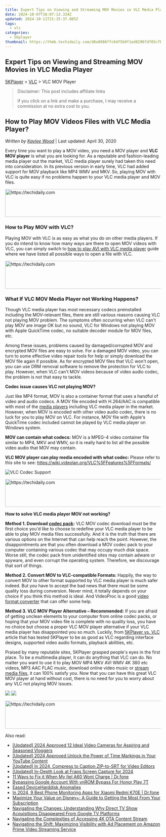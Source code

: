 ```yaml
---
title: Expert Tips on Viewing and Streaming MOV Movies in VLC Media Player
date: 2024-10-07T16:07:13.334Z
updated: 2024-10-11T21:15:37.085Z
tags:
  - vlc
categories:
  - 5kplayer
thumbnail: https://thmb.techidaily.com/d8a8986ffc64f5b9f1ed82907df05cfbb6ea0430e2e16e044f40c48677d34e36.jpg
---
```


## Expert Tips on Viewing and Streaming MOV Movies in VLC Media Player

[5KPlayer](https://tools.techidaily.com/5kplayer/products/) \> [VLC](https://tools.techidaily.com/5kplayer/products/) \> VLC MOV Player

>  Disclaimer: This post includes affiliate links
>
>  If you click on a link and make a purchase, I may receive a commission at no extra cost to you.
>

## How to Play MOV Videos Files with VLC Media Player?

 _Written by [Kaylee Wood](https://www.quora.com/profile/Amanda-Hu-21)_ | Last updated: April 30, 2020 

Every time you want to play a MOV video, you need a MOV player and **VLC MOV player** is what you are looking for. As a reputable and fashion-leading media player out the market, VLC media player surely had taken this need into consideration. In its previous version in early time, VLC had added support for MOV playback like MP4 WMV and MKV. So, playing MOV with VLC is quite easy if no problems happen to your VLC media player and MOV files.

<!-- affiliate ads begin -->
<a href="https://appsumo.8odi.net/c/5597632/2123731/7443" target="_top" id="2123731">
  <img src="//a.impactradius-go.com/display-ad/7443-2123731" border="0" alt="https://techidaily.com" width="728" height="90"/>
</a>
<img height="0" width="0" src="https://appsumo.8odi.net/i/5597632/2123731/7443" style="position:absolute;visibility:hidden;" border="0" />
<!-- affiliate ads end -->

### How to Play MOV with VLC?

Playing MOV with VLC is as easy as what you do on other media players. If you do intend to know how many ways are there to open MOV videos with VLC, you can simply switch to [how to play AVI with VLC media player](https://tools.techidaily.com/5kplayer/products/) guide where we have listed all possible ways to open a file with VLC.

<!-- affiliate ads begin -->
<a href="https://coinrule.sjv.io/c/5597632/1610918/18409" target="_top" id="1610918">
  <img src="//a.impactradius-go.com/display-ad/18409-1610918" border="0" alt="https://techidaily.com" width="728" height="90"/>
</a>
<img height="0" width="0" src="https://coinrule.sjv.io/i/5597632/1610918/18409" style="position:absolute;visibility:hidden;" border="0" />
<!-- affiliate ads end -->

### What If VLC MOV Media Player not Working Happens?

Though VLC media player has most necessary codecs preinstalled including the MOV-relevant files, there are still various reasons causing VLC not playing MOV problem. The symptoms often occurring when VLC can't play MOV are image OK but no sound, VLC for Windows not playing MOV with Apple QuickTime codec, no suitable decoder module for MOV files, etc.

Among these issues, problems caused by damaged/corrupted MOV and encrypted MOV files are easy to solve. For a damaged MOV video, you can turn to some effective video repair tools for help or simply download the MOV file again if possible. As for encrypted MOV files that VLC won't open, you can use DRM removal software to remove the protection for VLC to play. However, when VLC can't MOV videos because of video audio codec, the problem is not that easy to tackle.

**Codec issue causes VLC not playing MOV?**

Just like MP4 format, MOV is also a container format that uses a handful of video and audio codecs. A MOV file encoded with H.264/AAC is compatible with most of the [media players](https://tools.techidaily.com/5kplayer/video-music-player/) including VLC media player in the market. However, when MOV is encoded with other video audio codec, there is no luck for you to play MOV on VLC. For instance, MOV file with Apple's QuickTime codec included cannot be played by VLC media player on Windows system.

**MOV can contain what codecs:** MOV is a MPEG-4 video container file similar to MP4, MKV and WMV, so it is really hard to list all the possible video audio that MOV may contain.

**VLC MOV player can play media encoded with what codec:** Please refer to this site to see: <https://wiki.videolan.org/VLC%5FFeatures%5FFormats/>

![VLC Codec Support](https://www.5kplayer.com/vlc/../video-music-player/img/5kp-vlc-codec-support-zjy.jpg) 

<!-- affiliate ads begin -->
<a href="https://aligracehair.sjv.io/c/5597632/2087253/19272" target="_top" id="2087253">
  <img src="//a.impactradius-go.com/display-ad/19272-2087253" border="0" alt="https://techidaily.com" width="728" height="90"/>
</a>
<img height="0" width="0" src="https://aligracehair.sjv.io/i/5597632/2087253/19272" style="position:absolute;visibility:hidden;" border="0" />
<!-- affiliate ads end -->

**How to solve VLC media player MOV not working?**

**Method 1\. Download [codec pack](https://tools.techidaily.com/5kplayer/video-music-player/):** VLC MOV codec download must be the first choice you'd like to choose to redefine your VLC media player to be able to play MOV media files successfully. And it is the truth that there are various options on the Internet that can help reach the point. However, the disappointments are that you often download a MOV codec pack to your computer containing various codec that may occupy much disk space. Worse still, the codec pack from unidentified sites may contain adware or spyware, and even corrupt the operating system. Therefore, we discourage that sort of things.

**Method 2\. Convert MOV to VLC-compatible Formats:** Happily, the way to convert MOV to other format supported by VLC media player is much safer indeed. But you have to accept the bad news that there must be some quality loss during conversion. Never mind, it totally depends on your choice if you think this method is ideal. And VideoProc is a good [video format converter](https://tools.techidaily.com/5kplayer/youtube-download/) that can offer some help.

**Method 3\. VLC MOV Player Alternative – Recommended:** If you are afraid of getting unclean elements to your computer from online codec packs, or hoping that your MOV video file is complete with no quality loss, you have no choice but choose a proper VLC MOV player alternative if your VLC media player has disappointed you so much. Luckily, from [5KPlayer vs. VLC](https://tools.techidaily.com/5kplayer/video-music-player/) article that has tested 5KPlayer to be as good as VLC regarding interface designs, supported video audio formats, playback abilities, etc.

Praised by many reputable sites, 5KPlayer grasped people's eyes in the first place. To be a multimedia player, it can do anything that VLC can do. No matter you want to use it to play MOV MP4 MKV AVI WMV 4K 360 etc videos, MP3 AAC FLAC music, download online video music or [stream media files](https://tools.techidaily.com/5kplayer/dlna/), it can 100% satisfy you. Now that you can have this great VLC MOV player at hand without cost, there is no need for you to worry about any VLC not playing MOV issues.

[![](https://www.5kplayer.com/vlc/../button/freedownwhitewin.png)](https://tools.techidaily.com/5kplayer/products/) [![](https://www.5kplayer.com/vlc/../button/freedownbackmac.png)](https://tools.techidaily.com/5kplayer/products/)

<!-- affiliate ads begin -->
<a href="https://aligracehair.sjv.io/c/5597632/1896546/19272" target="_top" id="1896546">
  <img src="//a.impactradius-go.com/display-ad/19272-1896546" border="0" alt="https://techidaily.com" width="728" height="90"/>
</a>
<img height="0" width="0" src="https://aligracehair.sjv.io/i/5597632/1896546/19272" style="position:absolute;visibility:hidden;" border="0" />
<!-- affiliate ads end -->

<ins class="adsbygoogle"
     style="display:block"
     data-ad-format="autorelaxed"
     data-ad-client="ca-pub-7571918770474297"
     data-ad-slot="1223367746"></ins>

<ins class="adsbygoogle"
     style="display:block"
     data-ad-client="ca-pub-7571918770474297"
     data-ad-slot="8358498916"
     data-ad-format="auto"
     data-full-width-responsive="true"></ins>

<span class="atpl-alsoreadstyle">Also read:</span>
<div><ul>
<li><a href="https://facebook-record-videos.techidaily.com/updated-2024-approved-12-ideal-video-cameras-for-aspiring-and-seasoned-vloggers/"><u>[Updated] 2024 Approved 12 Ideal Video Cameras for Aspiring and Seasoned Vloggers</u></a></li>
<li><a href="https://fox-helps.techidaily.com/updated-2024-approved-unlock-the-power-of-time-markings-in-your-youtube-content/"><u>[Updated] 2024 Approved Unlock the Power of Time Markings in Your YouTube Content</u></a></li>
<li><a href="https://article-files.techidaily.com/updated-in-2024-compress-to-caption-zip-to-srt-for-video-editors/"><u>[Updated] In 2024, Compress to Caption ZIP-to-SRT for Video Editors</u></a></li>
<li><a href="https://video-screen-grab.techidaily.com/updated-in-depth-look-at-fraps-screen-capture-for-2024/"><u>[Updated] In-Depth Look at Fraps Screen Capture for 2024</u></a></li>
<li><a href="https://howto.techidaily.com/11-ways-to-fix-it-when-my-itel-a60-wont-charge-drfone-by-drfone-fix-android-problems-fix-android-problems/"><u>11 Ways to Fix it When My Itel A60 Wont Charge | Dr.fone</u></a></li>
<li><a href="https://unlock-android.techidaily.com/bypassing-google-account-with-vnrom-bypass-for-honor-play-7t-by-drfone-android/"><u>Bypassing Google Account With vnROM Bypass For Honor Play 7T</u></a></li>
<li><a href="https://driver-error.techidaily.com/eased-deviceharddisk-anomalies/"><u>Eased DeviceHarddisk Anomalies</u></a></li>
<li><a href="https://android-location-track.techidaily.com/in-2024-9-best-phone-monitoring-apps-for-xiaomi-redmi-k70e-drfone-by-drfone-virtual-android/"><u>In 2024, 9 Best Phone Monitoring Apps for Xiaomi Redmi K70E | Dr.fone</u></a></li>
<li><a href="https://media-tips.techidaily.com/maximize-your-value-on-disneyplus-a-guide-to-getting-the-most-from-your-subscription/"><u>Maximize Your Value on Disney+: A Guide to Getting the Most From Your Subscription</u></a></li>
<li><a href="https://media-tips.techidaily.com/navigating-the-changes-understanding-why-direct-tv-show-acquisitions-disappeared-from-google-tv-platforms/"><u>Navigating the Changes: Understanding Why Direct TV Show Acquisitions Disappeared From Google TV Platforms</u></a></li>
<li><a href="https://media-tips.techidaily.com/navigating-the-complexities-of-accessing-4k-ota-content-stream/"><u>Navigating the Complexities of Accessing 4K OTA Content Stream</u></a></li>
<li><a href="https://media-tips.techidaily.com/navigating-the-shift-maximizing-visibility-with-ad-placement-on-amazon-prime-video-streaming-service/"><u>Navigating the Shift: Maximizing Visibility with Ad Placement on Amazon Prime Video Streaming Service</u></a></li>
</ul></div>

